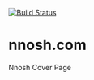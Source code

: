 [![Build Status](https://travis-ci.org/planecq/nnosh.com.svg?branch=master)](https://travis-ci.org/planecq/nnosh.com)
# nnosh.com
Nnosh Cover Page
